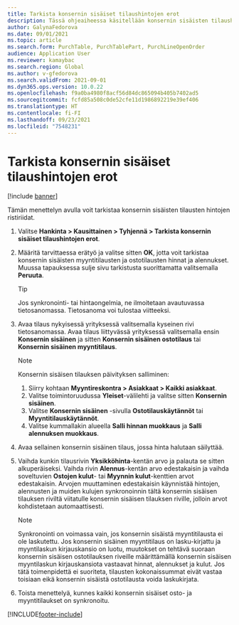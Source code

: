 ```yaml
---
title: Tarkista konsernin sisäiset tilaushintojen erot
description: Tässä ohjeaiheessa käsitellään konsernin sisäisten tilaushintojen erojen tarkistamista
author: GalynaFedorova
ms.date: 09/01/2021
ms.topic: article
ms.search.form: PurchTable, PurchTablePart, PurchLineOpenOrder
audience: Application User
ms.reviewer: kamaybac
ms.search.region: Global
ms.author: v-gfedorova
ms.search.validFrom: 2021-09-01
ms.dyn365.ops.version: 10.0.22
ms.openlocfilehash: f9a0ba4980f8acf56d84dc865094b405b7402ad5
ms.sourcegitcommit: fcfd85a508c0de52cfe11d1986892219e39ef406
ms.translationtype: HT
ms.contentlocale: fi-FI
ms.lasthandoff: 09/23/2021
ms.locfileid: "7548231"
---
```

# <a name="check-intercompany-order-price-discrepancies"></a>Tarkista konsernin sisäiset tilaushintojen erot

[!include [banner](../../includes/banner.md)]

Tämän menettelyn avulla voit tarkistaa konsernin sisäisten tilausten hintojen ristiriidat.

1. Valitse **Hankinta \> Kausittainen \> Tyhjennä \> Tarkista konsernin sisäiset tilaushintojen erot**.
1. Määritä tarvittaessa erätyö ja valitse sitten **OK**, jotta voit tarkistaa konsernin sisäisten myyntitilausten ja ostotilausten hinnat ja alennukset. Muussa tapauksessa sulje sivu tarkistusta suorittamatta valitsemalla **Peruuta**.

    > [!TIP]
    > Jos synkronointi- tai hintaongelmia, ne ilmoitetaan avautuvassa tietosanomassa. Tietosanoma voi tulostaa viitteeksi.

1. Avaa tilaus nykyisessä yrityksessä valitsemalla kyseinen rivi tietosanomassa. Avaa tilaus liittyvässä yrityksessä valitsemalla ensin **Konsernin sisäinen** ja sitten **Konsernin sisäinen ostotilaus** tai **Konsernin sisäinen myyntitilaus**.

    > [!NOTE]
    > Konsernin sisäisen tilauksen päivityksen salliminen:
    >
    > 1. Siirry kohtaan **Myyntireskontra \> Asiakkaat \> Kaikki asiakkaat**.
    > 1. Valitse toimintoruudussa **Yleiset**-välilehti ja valitse sitten **Konsernin sisäinen**.
    > 1. Valitse **Konsernin sisäinen** -sivulla **Ostotilauskäytännöt** tai **Myyntitilauskäytännöt**.
    > 1. Valitse kummallakin alueella **Salli hinnan muokkaus** ja **Salli alennuksen muokkaus**.

1. Avaa sellainen konsernin sisäinen tilaus, jossa hinta halutaan säilyttää.
1. Vaihda kunkin tilausrivin **Yksikköhinta**-kentän arvo ja palauta se sitten alkuperäiseksi. Vaihda rivin **Alennus**-kentän arvo edestakaisin ja vaihda soveltuvien **Ostojen kulut**- tai **Myynnin kulut**-kenttien arvot edestakaisin. Arvojen muuttaminen edestakaisin käynnistää hintojen, alennusten ja muiden kulujen synkronoinnin tältä konsernin sisäisen tilauksen riviltä viitatulle konsernin sisäisen tilauksen riville, jolloin arvot kohdistetaan automaattisesti.

    > [!NOTE]
    > Synkronointi on voimassa vain, jos konsernin sisäistä myyntitilausta ei ole laskutettu. Jos konsernin sisäinen myyntitilaus on lasku-kirjattu ja myyntilaskun kirjauskansio on luotu, muutokset on tehtävä suoraan konsernin sisäisen ostotilauksen riveille määrittämällä konsernin sisäisen myyntilaskun kirjauskansiota vastaavat hinnat, alennukset ja kulut. Jos tätä toimenpidettä ei suoriteta, tilausten kokonaissummat eivät vastaa toisiaan eikä konsernin sisäistä ostotilausta voida laskukirjata.

1. Toista menettelyä, kunnes kaikki konsernin sisäiset osto- ja myyntitilaukset on synkronoitu.

[!INCLUDE[footer-include](../../includes/footer-banner.md)]

